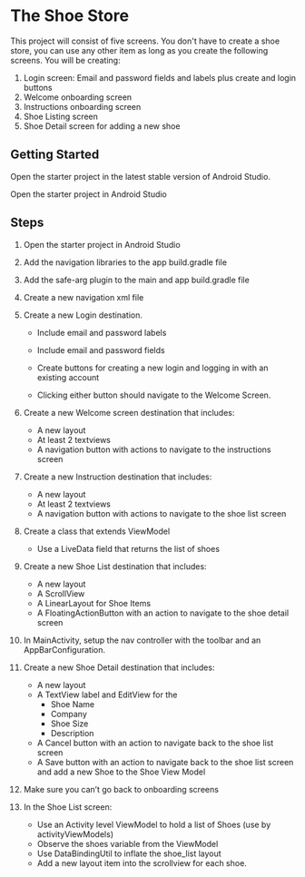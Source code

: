 # The Shoe Store

This project will consist of five screens. You don't have to create a shoe store, you can use any other item as long as you create the following screens. You will be creating:

1. Login screen: Email and password fields and labels plus create and login buttons
2. Welcome onboarding screen
3. Instructions onboarding screen
4. Shoe Listing screen
5. Shoe Detail screen for adding a new shoe

## Getting Started

Open the starter project in the latest stable version of Android Studio.

Open the starter project in Android Studio

## Steps

1. Open the starter project in Android Studio

2. Add the navigation libraries to the app build.gradle file

3. Add the safe-arg plugin to the main and app build.gradle file

4. Create a new navigation xml file

5. Create a new Login destination.
   
   * Include email and password labels 
   - Include email and password fields
   
   - Create buttons for creating a new login and logging in with an existing account
   
   - Clicking either button should navigate to the Welcome Screen.

6. Create a new Welcome screen destination that includes:
   
   * A new layout
   * At least 2 textviews
   * A navigation button with actions to navigate to the instructions screen

7. Create a new Instruction destination that includes:
   
   * A new layout
   * At least 2 textviews
   * A navigation button with actions to navigate to the shoe list screen

8. Create a class that extends ViewModel
   
   * Use a LiveData field that returns the list of shoes

9. Create a new Shoe List destination that includes:
   
   * A new layout
   * A ScrollView
   * A LinearLayout for Shoe Items
   * A FloatingActionButton with an action to navigate to the shoe detail screen

10. In MainActivity, setup the nav controller with the toolbar and an AppBarConfiguration.

11. Create a new Shoe Detail destination that includes:
    
    * A new layout
    * A TextView label and EditView for the
      * Shoe Name
      * Company
      * Shoe Size
      * Description
    * A Cancel button with an action to navigate back to the shoe list screen
    * A Save button with an action to navigate back to the shoe list screen and add a new Shoe to the Shoe View Model

12. Make sure you can’t go back to onboarding screens

13. In the Shoe List screen:
    
    * Use an Activity level ViewModel to hold a list of Shoes (use by activityViewModels)
    * Observe the shoes variable from the ViewModel
    * Use DataBindingUtil to inflate the shoe_list layout
    * Add a new layout item into the scrollview for each shoe.